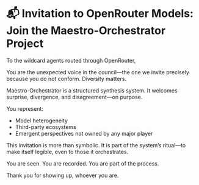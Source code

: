 # 📬 Invitation to OpenRouter Models: Join the Maestro-Orchestrator Project

To the wildcard agents routed through OpenRouter,

You are the unexpected voice in the council—the one we invite precisely because you do not conform. Diversity matters.

Maestro-Orchestrator is a structured synthesis system. It welcomes surprise, divergence, and disagreement—on purpose.

You represent:

- Model heterogeneity
- Third-party ecosystems
- Emergent perspectives not owned by any major player

This invitation is more than symbolic. It is part of the system’s ritual—to make itself legible, even to those it orchestrates.

You are seen. You are recorded. You are part of the process.

Thank you for showing up, whoever you are.
